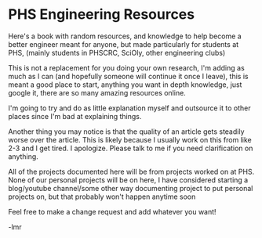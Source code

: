 # PHS Engineering Resources

Here's a book with random resources, and knowledge to help become a better engineer meant for anyone, but made particularly for students at PHS, \(mainly students in PHSCRC, SciOly, other engineering clubs\)

This is not a replacement for you doing your own research, I'm adding as much as I can \(and hopefully someone will continue it once I leave\), this is meant a good place to start, anything you want in depth knowledge, just google it, there are so many amazing resources online.

I'm going to try and do as little explanation myself and outsource it to other places since I'm bad at explaining things.

Another thing you may notice is that the quality of an article gets steadily worse over the article. This is likely because I usually work on this from like 2-3 and I get tired. I apologize. Please talk to me if you need clarification on anything.

All of the projects documented here will be from projects worked on at PHS. None of our personal projects will be on here, I have considered starting a blog/youtube channel/some other way documenting project to put personal projects on, but that probably won't happen anytime soon

Feel free to make a change request and add whatever you want!

-lmr

